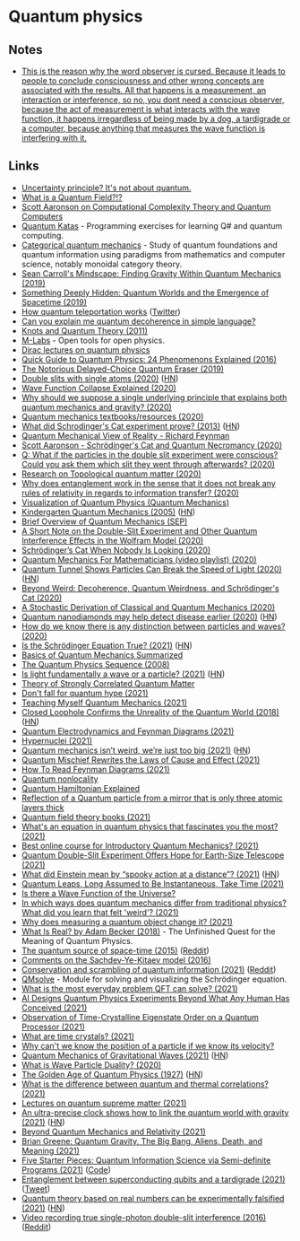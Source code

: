 # Quantum physics

## Notes

- [This is the reason why the word observer is cursed. Because it leads to people to conclude consciousness and other wrong concepts are associated with the results. All that happens is a measurement, an interaction or interference, so no, you dont need a conscious observer, because the act of measurement is what interacts with the wave function, it happens irregardless of being made by a dog, a tardigrade or a computer, because anything that measures the wave function is interfering with it.](https://www.reddit.com/r/quantum/comments/lqtxa6/does_the_observer_effect_only_happens_if_the/)

## Links

- [Uncertainty principle? It's not about quantum.](https://www.youtube.com/watch?v=MBnnXbOM5S4)
- [What is a Quantum Field?!?](https://www.youtube.com/watch?v=Y7Ac8zKTD-E)
- [Scott Aaronson on Computational Complexity Theory and Quantum Computers](https://www.youtube.com/watch?v=0jrybODBUpA)
- [Quantum Katas](https://github.com/Microsoft/QuantumKatas) - Programming exercises for learning Q# and quantum computing.
- [Categorical quantum mechanics](https://wiki2.org/en/Categorical_quantum_mechanics) - Study of quantum foundations and quantum information using paradigms from mathematics and computer science, notably monoidal category theory.
- [Sean Carroll's Mindscape: Finding Gravity Within Quantum Mechanics (2019)](https://overcast.fm/+S_7nkatBo)
- [Something Deeply Hidden: Quantum Worlds and the Emergence of Spacetime (2019)](https://www.goodreads.com/book/show/44065062-something-deeply-hidden)
- [How quantum teleportation works](https://quantum.country/teleportation) ([Twitter](https://twitter.com/michael_nielsen/status/1194368423116988416))
- [Can you explain me quantum decoherence in simple language?](https://www.reddit.com/r/askscience/comments/cetdgb/can_you_explain_me_quantum_decoherence_in_simple/)
- [Knots and Quantum Theory (2011)](https://www.ias.edu/ideas/2011/witten-knots-quantum-theory)
- [M-Labs](https://m-labs.hk/) - Open tools for open physics.
- [Dirac lectures on quantum physics](https://www.youtube.com/channel/UCJNLN1Zl4XKBAscTdhSLM1Q/videos)
- [Quick Guide to Quantum Physics: 24 Phenomenons Explained (2016)](https://medium.com/@gabrielp/top-24-quantum-physics-effects-bb49afdee552)
- [The Notorious Delayed-Choice Quantum Eraser (2019)](https://www.preposterousuniverse.com/blog/2019/09/21/the-notorious-delayed-choice-quantum-eraser/)
- [Double slits with single atoms (2020)](https://physicsworld.com/a/double-slits-with-single-atoms/) ([HN](https://news.ycombinator.com/item?id=22364787))
- [Wave Function Collapse Explained (2020)](https://www.boristhebrave.com/2020/04/13/wave-function-collapse-explained/)
- [Why should we suppose a single underlying principle that explains both quantum mechanics and gravity? (2020)](https://www.reddit.com/r/AskPhysics/comments/g314f4/why_should_we_suppose_a_single_underlying/)
- [Quantum mechanics textbooks/resources (2020)](https://www.reddit.com/r/askscience/comments/fo4igl/are_quantum_fields_in_any_way_similar_to/fldftev)
- [What did Schrodinger's Cat experiment prove? (2013)](https://wtamu.edu/~cbaird/sq/2013/07/30/what-did-schrodingers-cat-experiment-prove/) ([HN](https://news.ycombinator.com/item?id=23349052))
- [Quantum Mechanical View of Reality - Richard Feynman](https://www.youtube.com/playlist?list=PLW_HsOU6YZRkdhFFznHNEfua9NK3deBQy)
- [Scott Aaronson - Schrödinger's Cat and Quantum Necromancy (2020)](https://www.youtube.com/watch?v=xAYzTNFyazo)
- [Q: What if the particles in the double slit experiment were conscious? Could you ask them which slit they went through afterwards? (2020)](https://www.askamathematician.com/2020/05/q-what-if-the-particles-in-the-double-slit-experiment-were-conscious-could-you-ask-them-which-slit-they-went-through-afterwards/)
- [Research on Topological quantum matter (2020)](https://twitter.com/MBarkeshli/status/1283139300901695488)
- [Why does entanglement work in the sense that it does not break any rules of relativity in regards to information transfer? (2020)](https://www.reddit.com/r/AskPhysics/comments/hptloh/why_does_entanglement_work_in_the_sense_that_it/)
- [Visualization of Quantum Physics (Quantum Mechanics)](https://www.youtube.com/watch?v=p7bzE1E5PMY)
- [Kindergarten Quantum Mechanics (2005)](https://arxiv.org/abs/quant-ph/0510032) ([HN](https://news.ycombinator.com/item?id=24130443))
- [Brief Overview of Quantum Mechanics (SEP)](https://plato.stanford.edu/entries/qm/)
- [A Short Note on the Double-Slit Experiment and Other Quantum Interference Effects in the Wolfram Model (2020)](https://www.wolframphysics.org/bulletins/2020/08/a-short-note-on-the-double-slit-experiment-and-other-quantum-interference-effects-in-the-wolfram-model/)
- [Schrödinger’s Cat When Nobody Is Looking (2020)](http://nautil.us/issue/89/the-dark-side/schrdingers-cat-when-nobody-is-looking)
- [Quantum Mechanics For Mathematicians (video playlist) (2020)](https://www.youtube.com/playlist?list=PLqX5gFCSJtMBA62lNda_l5jRV09LklQ0s)
- [Quantum Tunnel Shows Particles Can Break the Speed of Light (2020)](https://www.quantamagazine.org/quantum-tunnel-shows-particles-can-break-the-speed-of-light-20201020/) ([HN](https://news.ycombinator.com/item?id=24876598))
- [Beyond Weird: Decoherence, Quantum Weirdness, and Schrödinger's Cat (2020)](https://www.theatlantic.com/science/archive/2018/10/beyond-weird-decoherence-quantum-weirdness-schrodingers-cat/573448/)
- [A Stochastic Derivation of Classical and Quantum Mechanics (2020)](https://arxiv.org/abs/2011.09181)
- [Quantum nanodiamonds may help detect disease earlier (2020)](https://phys.org/news/2020-11-quantum-nanodiamonds-disease-earlier.html) ([HN](https://news.ycombinator.com/item?id=25216529))
- [How do we know there is any distinction between particles and waves? (2020)](https://www.reddit.com/r/quantum/comments/kmwjid/how_do_we_know_there_is_any_distinction_between/)
- [Is the Schrödinger Equation True? (2021)](https://www.scientificamerican.com/article/is-the-schroedinger-equation-true/) ([HN](https://news.ycombinator.com/item?id=25695384))
- [Basics of Quantum Mechanics Summarized](https://news.ycombinator.com/item?id=25742619)
- [The Quantum Physics Sequence (2008)](https://www.lesswrong.com/posts/hc9Eg6erp6hk9bWhn/the-quantum-physics-sequence)
- [Is light fundamentally a wave or a particle? (2021)](https://www.forbes.com/sites/startswithabang/2021/01/08/ask-ethan-is-light-fundamentally-a-wave-or-a-particle/?sh=cd4afa479a0e) ([HN](https://news.ycombinator.com/item?id=25772323))
- [Theory of Strongly Correlated Quantum Matter](https://www.fkf.mpg.de/schaefer#)
- [Don't fall for quantum hype (2021)](https://www.youtube.com/watch?v=b-aGIvUomTA)
- [Teaching Myself Quantum Mechanics (2021)](https://danielepaliotta.com/qm-1/)
- [Closed Loophole Confirms the Unreality of the Quantum World (2018)](https://www.quantamagazine.org/closed-loophole-confirms-the-unreality-of-the-quantum-world-20180725/) ([HN](https://news.ycombinator.com/item?id=26147560))
- [Quantum Electrodynamics and Feynman Diagrams (2021)](https://www.youtube.com/watch?v=X-FEU4mQWtE)
- [Hypernuclei (2021)](https://johncarlosbaez.wordpress.com/2021/03/06/hypernuclei/)
- [Quantum mechanics isn’t weird, we’re just too big (2021)](https://www.youtube.com/watch?v=q1O11kP6x1k) ([HN](https://news.ycombinator.com/item?id=26365293))
- [Quantum Mischief Rewrites the Laws of Cause and Effect (2021)](https://www.quantamagazine.org/quantum-mischief-rewrites-the-laws-of-cause-and-effect-20210311/)
- [How To Read Feynman Diagrams (2021)](https://www.youtube.com/watch?v=oBNZOOuqO6c)
- [Quantum nonlocality](https://en.wikipedia.org/wiki/Quantum_nonlocality)
- [Quantum Hamiltonian Explained](https://twitter.com/HyperboIeva/status/1378729664328437769)
- [Reflection of a Quantum particle from a mirror that is only three atomic layers thick](https://twitter.com/quant_phys/status/1380869125430460417)
- [Quantum field theory books (2021)](https://www.reddit.com/r/AskPhysics/comments/mvcklj/quantum_field_theory_book/)
- [What's an equation in quantum physics that fascinates you the most? (2021)](https://www.reddit.com/r/AskPhysics/comments/mzr46g/whats_an_equation_in_quantum_physics_that/)
- [Best online course for Introductory Quantum Mechanics? (2021)](https://www.reddit.com/r/AskPhysics/comments/n3tdsb/best_online_course_for_introductory_quantum/)
- [Quantum Double-Slit Experiment Offers Hope for Earth-Size Telescope (2021)](https://www.quantamagazine.org/famous-quantum-experiment-offers-hope-for-earth-size-telescope-20210505/)
- [What did Einstein mean by “spooky action at a distance”? (2021)](http://backreaction.blogspot.com/2021/05/what-did-einstein-mean-by-spooky-action.html) ([HN](https://news.ycombinator.com/item?id=27093168))
- [Quantum Leaps, Long Assumed to Be Instantaneous, Take Time (2021)](https://www.quantamagazine.org/quantum-leaps-long-assumed-to-be-instantaneous-take-time-20190605/)
- [Is there a Wave Function of the Universe?](https://www.reddit.com/r/quantum/comments/ncsoyn/wave_function_of_the_universe/)
- [In which ways does quantum mechanics differ from traditional physics? What did you learn that felt 'weird'? (2021)](https://www.reddit.com/r/Physics/comments/noe9y2/in_which_ways_does_quantum_mechanics_differ_from/)
- [Why does measuring a quantum object change it? (2021)](https://overcast.fm/+Oq0Z42QZg)
- [What Is Real? by Adam Becker (2018)](https://www.hachettebookgroup.com/titles/adam-becker/what-is-real/9780465096060/) - The Unfinished Quest for the Meaning of Quantum Physics.
- [The quantum source of space-time (2015)](https://www.nature.com/articles/527290a) ([Reddit](https://www.reddit.com/r/Physics/comments/nq17au/the_quantum_source_of_spacetime/))
- [Comments on the Sachdev-Ye-Kitaev model (2016)](https://arxiv.org/abs/1604.07818)
- [Conservation and scrambling of quantum information (2021)](https://www.youtube.com/watch?v=BJ1Teu-ZK8M) ([Reddit](https://www.reddit.com/r/Physics/comments/ny6ef6/scrambling_of_quantum_information/))
- [QMsolve](https://github.com/quantum-visualizations/qmsolve) - Module for solving and visualizing the Schrödinger equation.
- [What is the most everyday problem QFT can solve? (2021)](https://www.reddit.com/r/AskPhysics/comments/osjjlq/what_is_the_most_everyday_problem_qft_can_solve/)
- [AI Designs Quantum Physics Experiments Beyond What Any Human Has Conceived (2021)](https://www.scientificamerican.com/article/ai-designs-quantum-physics-experiments-beyond-what-any-human-has-conceived/)
- [Observation of Time-Crystalline Eigenstate Order on a Quantum Processor (2021)](https://arxiv.org/abs/2107.13571)
- [What are time crystals? (2021)](https://www.reddit.com/r/quantum/comments/ozc0l7/what_the_fuck_is_a_time_crystal/)
- [Why can't we know the position of a particle if we know its velocity?](https://www.reddit.com/r/AskPhysics/comments/ozou7o/in_layman_terms_for_a_5_year_old_why_cant_we_know/)
- [Quantum Mechanics of Gravitational Waves (2021)](https://journals.aps.org/prl/abstract/10.1103/PhysRevLett.127.081602) ([HN](https://news.ycombinator.com/item?id=28241758))
- [What is Wave Particle Duality? (2020)](https://www.youtube.com/watch?v=k581_XpaTnU)
- [The Golden Age of Quantum Physics (1927)](https://www.privatdozent.co/p/the-golden-age-of-quantum-physics-ff7) ([HN](https://news.ycombinator.com/item?id=28414005))
- [What is the difference between quantum and thermal correlations? (2021)](https://www.youtube.com/watch?v=xPc7L_mDkeM)
- [Lectures on quantum supreme matter (2021)](https://arxiv.org/abs/2110.00961)
- [An ultra-precise clock shows how to link the quantum world with gravity (2021)](https://www.quantamagazine.org/an-atomic-clock-promises-link-between-quantum-world-and-gravity-20211025/) ([HN](https://news.ycombinator.com/item?id=28988350))
- [Beyond Quantum Mechanics and Relativity (2021)](https://www.youtube.com/watch?v=Lk-8fF-eMow)
- [Brian Greene: Quantum Gravity, The Big Bang, Aliens, Death, and Meaning (2021)](https://www.youtube.com/watch?v=98HZanvAJ8Y)
- [Five Starter Pieces: Quantum Information Science via Semi-definite Programs (2021)](https://arxiv.org/abs/2112.08276) ([Code](https://github.com/vsiddhu/SDP-Quantum-OR))
- [Entanglement between superconducting qubits and a tardigrade (2021)](https://arxiv.org/abs/2112.07978) ([Tweet](https://twitter.com/benbenbrubaker/status/1472287582654455817))
- [Quantum theory based on real numbers can be experimentally falsified (2021)](https://www.nature.com/articles/s41586-021-04160-4) ([HN](https://news.ycombinator.com/item?id=29643921))
- [Video recording true single-photon double-slit interference (2016)](https://aapt.scitation.org/doi/full/10.1119/1.4955173) ([Reddit](https://www.reddit.com/r/AskPhysics/comments/rvp1wo/is_there_an_actual_video_of_wave_function/))
